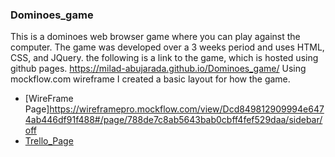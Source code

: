 ### Dominoes_game
This is a dominoes web browser game where you can play against the computer. The game was developed over a 3 weeks period and uses HTML, CSS, and JQuery. the following is a link to the game, which is hosted using github pages.
https://milad-abujarada.github.io/Dominoes_game/
Using mockflow.com wireframe I created a basic layout for how the game.
* [WireFrame Page]https://wireframepro.mockflow.com/view/Dcd849812909994e6474ab446df91f488#/page/788de7c8ab5643bab0cbff4fef529daa/sidebar/off 
* [Trello_Page](https://trello.com/b/64t5q6gp/browser-game)
